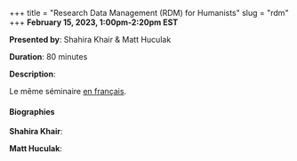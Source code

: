 +++
title = "Research Data Management (RDM) for Humanists"
slug = "rdm"
+++
**February 15, 2023, 1:00pm-2:20pm EST**

**Presented by**: Shahira Khair & Matt Huculak

**Duration**: 80 minutes

**Description**:

Le même séminaire [en français](/rdmfr).

#### Biographies

**Shahira Khair**:

**Matt Huculak**:

<!-- {{< vimeo 690948795 >}} -->
<!-- <br> -->

<!-- - [Watch this session on Vimeo](https://vimeo.com/690948795) -->
